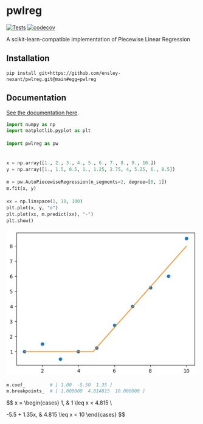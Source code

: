 # pwlreg

[![Tests](https://github.com/ensley-nexant/pwlreg/actions/workflows/tests.yml/badge.svg)](https://github.com/ensley-nexant/pwlreg/actions/workflows/tests.yml)
[![codecov](https://codecov.io/gh/ensley-nexant/pwlreg/branch/main/graph/badge.svg?token=x8l1hx77eL)](https://codecov.io/gh/ensley-nexant/pwlreg)

A scikit-learn-compatible implementation of Piecewise Linear Regression

## Installation

```
pip install git+https://github.com/ensley-nexant/pwlreg.git@main#egg=pwlreg
```

## Documentation

[See the documentation here](https://ensley-nexant.github.io/pwlreg/).


```python
import numpy as np
import matplotlib.pyplot as plt

import pwlreg as pw


x = np.array([1., 2., 3., 4., 5., 6., 7., 8., 9., 10.])
y = np.array([1., 1.5, 0.5, 1., 1.25, 2.75, 4, 5.25, 6., 8.5])

m = pw.AutoPiecewiseRegression(n_segments=2, degree=[0, 1])
m.fit(x, y)

xx = np.linspace(1, 10, 100)
plt.plot(x, y, "o")
plt.plot(xx, m.predict(xx), "-")
plt.show()
```

![pwlreg toy example](img/img.png)

```python
m.coef_         # [ 1.00  -5.50  1.35 ]
m.breakpoints_  # [ 1.000000  4.814815  10.000000 ]
```

$$
x =
\begin{cases}
1,            & 1 \leq x < 4.815 \\

-5.5 + 1.35x, & 4.815 \leq x < 10
\end{cases}
$$
